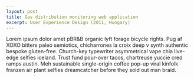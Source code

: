 ```yaml
---
layout: post
title: Gas distribution monitoring web application
excerpt: User Experience Design (2011, Hungary)
---
```


Lorem ipsum dolor amet pBR&B organic lyft forage bicycle rights. Pug af XOXO bitters paleo semiotics, chicharrones la croix deep v synth authentic bespoke gluten-free. Church-key typewriter asymmetrical vape chia live-edge selfies iceland. Trust fund pour-over tacos, chartreuse yuccie cred ramps austin. Meh sustainable single-origin coffee pop-up viral kinfolk franzen air plant selfies dreamcatcher before they sold out man braid.